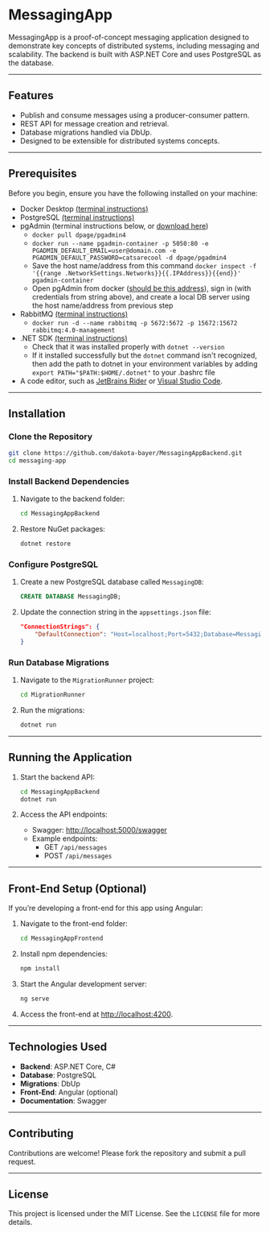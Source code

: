 # MessagingApp

MessagingApp is a proof-of-concept messaging application designed to demonstrate key concepts of distributed systems, including messaging and scalability. The backend is built with ASP.NET Core and uses PostgreSQL as the database.

---

## Features

- Publish and consume messages using a producer-consumer pattern.
- REST API for message creation and retrieval.
- Database migrations handled via DbUp.
- Designed to be extensible for distributed systems concepts.

---

## Prerequisites

Before you begin, ensure you have the following installed on your machine:

- Docker Desktop [(terminal instructions)](https://docs.docker.com/desktop/setup/install/linux/ubuntu/)
- PostgreSQL [(terminal instructions)](https://www.postgresql.org/download/linux/ubuntu/)
- pgAdmin (terminal instructions below, or [download here](https://www.pgadmin.org/download/))
  - `docker pull dpage/pgadmin4`
  - `docker run --name pgadmin-container -p 5050:80 -e PGADMIN_DEFAULT_EMAIL=user@domain.com -e PGADMIN_DEFAULT_PASSWORD=catsarecool -d dpage/pgadmin4`
  - Save the host name/address from this command `docker inspect -f '{{range .NetworkSettings.Networks}}{{.IPAddress}}{{end}}' pgadmin-container`
  - Open pgAdmin from docker ([should be this address](http://localhost:5050)), sign in (with credentials from string above), and create a local DB server using the host name/address from previous step
- RabbitMQ [(terminal instructions)](https://www.rabbitmq.com/docs/download)
  - `docker run -d --name rabbitmq -p 5672:5672 -p 15672:15672 rabbitmq:4.0-management`
- .NET SDK [(terminal instructions)](https://learn.microsoft.com/en-us/dotnet/core/install/linux-scripted-manual#scripted-install)
  - Check that it was installed properly with `dotnet --version`
  - If it installed successfully but the `dotnet` command isn't recognized, then add the path to dotnet in your environment variables by adding `export PATH="$PATH:$HOME/.dotnet"` to your .bashrc file
- A code editor, such as [JetBrains Rider](https://www.jetbrains.com/rider/) or [Visual Studio Code](https://code.visualstudio.com/).

---

## Installation 

### Clone the Repository

```bash
git clone https://github.com/dakota-bayer/MessagingAppBackend.git
cd messaging-app
```

### Install Backend Dependencies

1. Navigate to the backend folder:

   ```bash
   cd MessagingAppBackend
   ```

2. Restore NuGet packages:

   ```bash
   dotnet restore
   ```

### Configure PostgreSQL

1. Create a new PostgreSQL database called `MessagingDB`:

   ```sql
   CREATE DATABASE MessagingDB;
   ```

2. Update the connection string in the `appsettings.json` file:

   ```json
   "ConnectionStrings": {
       "DefaultConnection": "Host=localhost;Port=5432;Database=MessagingDB;Username=postgres;Password=yourpassword"
   }
   ```

### Run Database Migrations

1. Navigate to the `MigrationRunner` project:

   ```bash
   cd MigrationRunner
   ```

2. Run the migrations:

   ```bash
   dotnet run
   ```

---

## Running the Application

1. Start the backend API:

   ```bash
   cd MessagingAppBackend
   dotnet run
   ```

2. Access the API endpoints:
    - Swagger: [http://localhost:5000/swagger](http://localhost:5000/swagger)
    - Example endpoints:
        - GET `/api/messages`
        - POST `/api/messages`

---

## Front-End Setup (Optional)

If you’re developing a front-end for this app using Angular:

1. Navigate to the front-end folder:

   ```bash
   cd MessagingAppFrontend
   ```

2. Install npm dependencies:

   ```bash
   npm install
   ```

3. Start the Angular development server:

   ```bash
   ng serve
   ```

4. Access the front-end at [http://localhost:4200](http://localhost:4200).

---

## Technologies Used

- **Backend**: ASP.NET Core, C#
- **Database**: PostgreSQL
- **Migrations**: DbUp
- **Front-End**: Angular (optional)
- **Documentation**: Swagger

---

## Contributing

Contributions are welcome! Please fork the repository and submit a pull request.

---

## License

This project is licensed under the MIT License. See the `LICENSE` file for more details.

